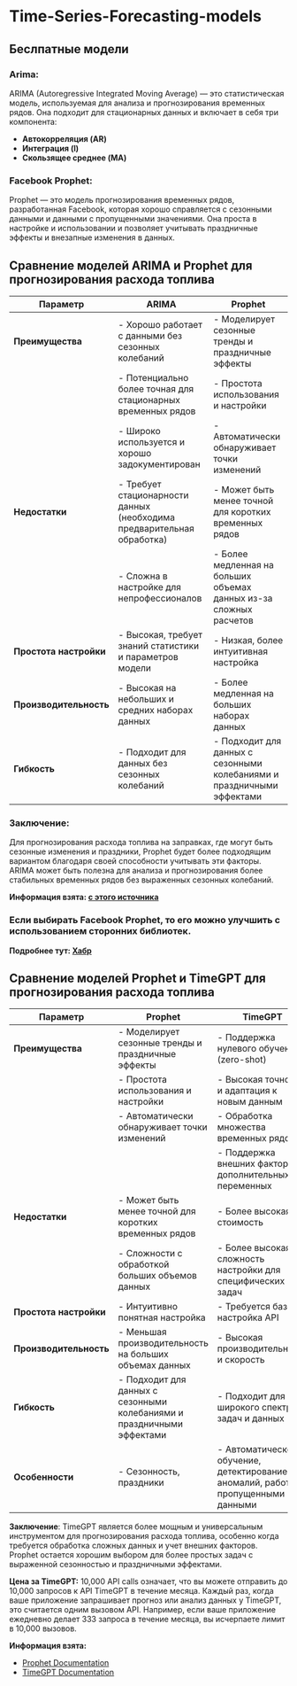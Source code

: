 # Time-Series-Forecasting-models

## Беслпатные модели

### Arima:

ARIMA (Autoregressive Integrated Moving Average) — это статистическая модель, используемая для анализа и прогнозирования временных рядов. Она подходит для стационарных данных и включает в себя три компонента:
- **Автокорреляция (AR)**
- **Интеграция (I)**
- **Скользящее среднее (MA)**

### Facebook Prophet:

Prophet — это модель прогнозирования временных рядов, разработанная Facebook, которая хорошо справляется с сезонными данными и данными с пропущенными значениями. Она проста в настройке и использовании и позволяет учитывать праздничные эффекты и внезапные изменения в данных.

## Сравнение моделей ARIMA и Prophet для прогнозирования расхода топлива

| Параметр              | ARIMA                                                                 | Prophet                                                             |
|-----------------------|-----------------------------------------------------------------------|---------------------------------------------------------------------|
| **Преимущества**      | - Хорошо работает с данными без сезонных колебаний                     | - Моделирует сезонные тренды и праздничные эффекты                  |
|                       | - Потенциально более точная для стационарных временных рядов           | - Простота использования и настройки                                |
|                       | - Широко используется и хорошо задокументирован                        | - Автоматически обнаруживает точки изменений                        |
| **Недостатки**        | - Требует стационарности данных (необходима предварительная обработка) | - Может быть менее точной для коротких временных рядов              |
|                       | - Сложна в настройке для непрофессионалов                              | - Более медленная на больших объемах данных из-за сложных расчетов  |
| **Простота настройки**| - Высокая, требует знаний статистики и параметров модели              | - Низкая, более интуитивная настройка                               |
| **Производительность**| - Высокая на небольших и средних наборах данных                        | - Более медленная на больших наборах данных                         |
| **Гибкость**          | - Подходит для данных без сезонных колебаний                            | - Подходит для данных с сезонными колебаниями и праздничными эффектами |

### Заключение: 

Для прогнозирования расхода топлива на заправках, где могут быть сезонные изменения и праздники, Prophet будет более подходящим вариантом благодаря своей способности учитывать эти факторы. ARIMA может быть полезна для анализа и прогнозирования более стабильных временных рядов без выраженных сезонных колебаний.

**Информация взята: [с этого источника](https://ligsuniversity.com/forecasting-valuation-comparing-arima-vs-prophet/#:~:text=In%20general%2C%20ARIMA%20and%20Prophet,with%20a%20difference%20of%206%25.
)** 

### Если выбирать Facebook Prophet, то его можно улучшить с использованием сторонних библиотек.

**Подробнее тут: [Хабр](https://habr.com/ru/articles/749604/)**

## Сравнение моделей Prophet и TimeGPT для прогнозирования расхода топлива

| Параметр              | Prophet                                                             | TimeGPT                                                            |
|-----------------------|---------------------------------------------------------------------|---------------------------------------------------------------------|
| **Преимущества**      | - Моделирует сезонные тренды и праздничные эффекты                  | - Поддержка нулевого обучения (zero-shot)                          |
|                       | - Простота использования и настройки                                | - Высокая точность и адаптация к новым данным                      |
|                       | - Автоматически обнаруживает точки изменений                        | - Обработка множества временных рядов                               |
|                       |                                                                     | - Поддержка внешних факторов и дополнительных переменных           |
| **Недостатки**        | - Может быть менее точной для коротких временных рядов              | - Более высокая стоимость                                          |
|                       | - Сложности с обработкой больших объемов данных                      | - Более высокая сложность настройки для специфических задач         |
| **Простота настройки**| - Интуитивно понятная настройка                                     | - Требуется базовая настройка API                                   |
| **Производительность**| - Меньшая производительность на больших объемах данных              | - Высокая производительность и скорость                             |
| **Гибкость**          | - Подходит для данных с сезонными колебаниями и праздничными эффектами| - Подходит для широкого спектра задач и данных                      |
| **Особенности**       | - Сезонность, праздники                                            | - Автоматическое обучение, детектирование аномалий, работа с пропущенными данными |

**Заключение**: TimeGPT является более мощным и универсальным инструментом для прогнозирования расхода топлива, особенно когда требуется обработка сложных данных и учет внешних факторов. Prophet остается хорошим выбором для более простых задач с выраженной сезонностью и праздничными эффектами.

**Цена за TimeGPT:** 10,000 API calls означает, что вы можете отправить до 10,000 запросов к API TimeGPT в течение месяца. Каждый раз, когда ваше приложение запрашивает прогноз или анализ данных у TimeGPT, это считается одним вызовом API. Например, если ваше приложение ежедневно делает 333 запроса в течение месяца, вы исчерпаете лимит в 10,000 вызовов.

**Информация взята:**
- [Prophet Documentation](https://facebook.github.io/prophet/)
- [TimeGPT Documentation](https://docs.nixtla.io/docs/getting-started-faq#pricing-and-billing)


